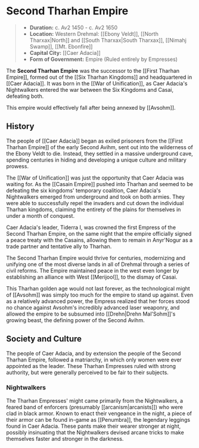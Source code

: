 # Second Tharhan Empire

> - **Duration:** c. Av2 1450 - c. Av2 1650
> - **Location:** Western Drehmal: [[Ebony Veldt]], [[North Tharxax|North]] and [[South Tharxax|South Tharxax]], [[Nimahj Swamp]], [[Mt. Ebonfire]]
> - **Capital City:** [[Caer Adacia]]
> - **Form of Government:** Empire (Ruled entirely by Empresses)

The **Second Tharhan Empire** was the successor to the [[First Tharhan Empire]], formed out of the [[Six Tharhan Kingdoms]] and headquartered in [[Caer Adacia]]. It was born in the [[War of Unification]], as Caer Adacia's Nightwalkers entered the war between the Six Kingdoms and Casai, defeating both.

This empire would effectively fall after being annexed by [[Avsohm]].

## History

The people of [[Caer Adacia]] began as exiled prisoners from the [[First Tharhan Empire]] of the early Second Avihm, sent out into the wilderness of the Ebony Veldt to die. Instead, they settled in a massive underground cave, spending centuries in hiding and developing a unique culture and military prowess.

The [[War of Unification]] was just the opportunity that Caer Adacia was waiting for. As the [[Casain Empire]] pushed into Tharhan and seemed to be defeating the six kingdoms' temporary coalition, Caer Adacia's Nightwalkers emerged from underground and took on both armies. They were able to successfully repel the invaders and cut down the individual Tharhan kingdoms, claiming the entirety of the plains for themselves in under a month of conquest.

Caer Adacia's leader, Tiderra I, was crowned the first Empress of the Second Tharhan Empire, on the same night that the empire officially signed a peace treaty with the Casains, allowing them to remain in Anyr'Nogur as a trade partner and tentative ally to Tharhan.

The Second Tharhan Empire would thrive for centuries, modernizing and unifying one of the most diverse lands in all of Drehmal through a series of civil reforms. The Empire maintained peace in the west even longer by establishing an alliance with West [[Merijool]], to the dismay of Casai.

This Tharhan golden age would not last forever, as the technological might of [[Avsohm]] was simply too much for the empire to stand up against. Even as a relatively advanced power, the Empress realized that her forces stood no chance against Avsohm's incredibly advanced laser weaponry, and allowed the empire to be subsumed into [[Drehn|Drehn Mal'Sohm]]'s growing beast, the defining power of the Second Avihm.

## Society and Culture

The people of Caer Adacia, and by extension the people of the Second Tharhan Empire, followed a matriarchy, in which only women were ever appointed as the leader. These Tharhan Empresses ruled with strong authority, but were generally perceived to be fair to their subjects.

### Nightwalkers

The Tharhan Empresses' might came primarily from the Nightwalkers, a feared band of enforcers (presumably [[arcanism|arcanists]]) who were clad in black armor. Known to enact their vengeance in the night, a piece of their armor can be found in-game as [[Penumbra]], the legendary leggings found in Caer Adacia. These pants make their wearer stronger at night, possibly insinuating that the Nightwalkers devised arcane tricks to make themselves faster and stronger in the darkness.
